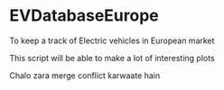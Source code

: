 # EVDatabaseEurope
To keep a track of Electric vehicles in European market

This script will be able to make a lot of interesting plots

Chalo zara merge conflict karwaate hain


